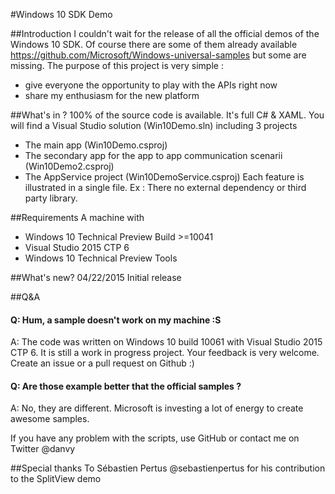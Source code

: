 #Windows 10 SDK Demo

##Introduction
I couldn't wait for the release of all the official demos of the Windows 10 SDK. Of course there are some of them already available https://github.com/Microsoft/Windows-universal-samples but some are missing. The purpose of this project is very simple :
- give everyone the opportunity to play with the APIs right now
- share my enthusiasm for the new platform

##What's in ?
100% of the source code is available. It's full C# & XAML.
You will find a Visual Studio solution (Win10Demo.sln) including 3 projects
- The main app (Win10Demo.csproj)
- The secondary app for the app to app communication scenarii (Win10Demo2.csproj)
- The AppService project (Win10DemoService.csproj)
Each feature is illustrated in a single file. Ex : 
There no external dependency or third party library.

##Requirements
A machine with
- Windows 10 Technical Preview Build >=10041
- Visual Studio 2015 CTP 6
- Windows 10 Technical Preview Tools

##What's new?
04/22/2015 Initial release

##Q&A
#### Q: Hum, a sample doesn't work on my machine :S
A: The code was written on Windows 10 build 10061 with Visual Studio 2015 CTP 6. It is still a work in progress project. Your feedback is very welcome. Create an issue or a pull request on Github :)
#### Q: Are those example better that the official samples ?
A: No, they are different. Microsoft is investing a lot of energy to create awesome samples.

If you have any problem with the scripts, use GitHub or contact me on Twitter @danvy

##Special thanks
To Sébastien Pertus @sebastienpertus for his contribution to the SplitView demo
